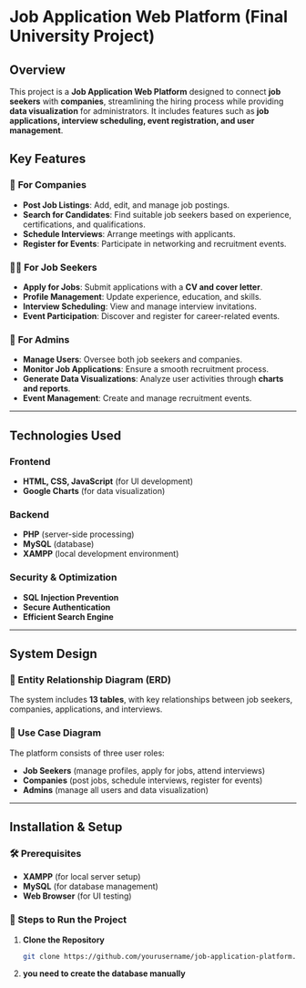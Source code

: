 # Job Application Web Platform (Final University Project)

## Overview
This project is a **Job Application Web Platform** designed to connect **job seekers** with **companies**, streamlining the hiring process while providing **data visualization** for administrators. It includes features such as **job applications, interview scheduling, event registration, and user management**.

## Key Features

### 🏢 **For Companies**
- **Post Job Listings**: Add, edit, and manage job postings.
- **Search for Candidates**: Find suitable job seekers based on experience, certifications, and qualifications.
- **Schedule Interviews**: Arrange meetings with applicants.
- **Register for Events**: Participate in networking and recruitment events.

### 👩‍💼 **For Job Seekers**
- **Apply for Jobs**: Submit applications with a **CV and cover letter**.
- **Profile Management**: Update experience, education, and skills.
- **Interview Scheduling**: View and manage interview invitations.
- **Event Participation**: Discover and register for career-related events.

### 🔧 **For Admins**
- **Manage Users**: Oversee both job seekers and companies.
- **Monitor Job Applications**: Ensure a smooth recruitment process.
- **Generate Data Visualizations**: Analyze user activities through **charts and reports**.
- **Event Management**: Create and manage recruitment events.

---

## Technologies Used

### **Frontend**
- **HTML, CSS, JavaScript** (for UI development)
- **Google Charts** (for data visualization)

### **Backend**
- **PHP** (server-side processing)
- **MySQL** (database)
- **XAMPP** (local development environment)

### **Security & Optimization**
- **SQL Injection Prevention**
- **Secure Authentication**
- **Efficient Search Engine**

---

## System Design

### **📌 Entity Relationship Diagram (ERD)**
The system includes **13 tables**, with key relationships between job seekers, companies, applications, and interviews.

### **📌 Use Case Diagram**
The platform consists of three user roles:
- **Job Seekers** (manage profiles, apply for jobs, attend interviews)
- **Companies** (post jobs, schedule interviews, register for events)
- **Admins** (manage all users and data visualization)

---

## Installation & Setup

### 🛠 Prerequisites
- **XAMPP** (for local server setup)
- **MySQL** (for database management)
- **Web Browser** (for UI testing)

### 🚀 Steps to Run the Project

1. **Clone the Repository**
   ```bash
   git clone https://github.com/yourusername/job-application-platform.git

2. **you need to create the database manually**

